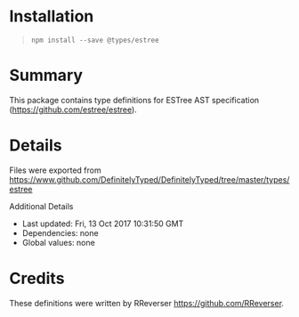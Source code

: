 # Installation
> `npm install --save @types/estree`

# Summary
This package contains type definitions for ESTree AST specification (https://github.com/estree/estree).

# Details
Files were exported from https://www.github.com/DefinitelyTyped/DefinitelyTyped/tree/master/types/estree

Additional Details
 * Last updated: Fri, 13 Oct 2017 10:31:50 GMT
 * Dependencies: none
 * Global values: none

# Credits
These definitions were written by RReverser <https://github.com/RReverser>.
